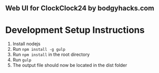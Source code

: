 ## Web UI for ClockClock24 by bodgyhacks.com

# Development Setup Instructions

1. Install nodejs
2. Run `npm install -g gulp`
3. Run `npm install` in the root directory
4. Run `gulp`
5. The output file should now be located in the dist folder
